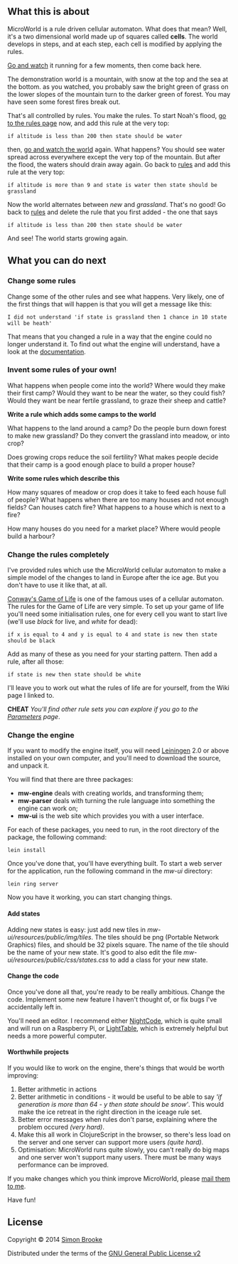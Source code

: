 ## What this is about

MicroWorld is a rule driven cellular automaton. What does that mean? Well, it's
a two dimensional world made up of squares called **cells**. The world develops
in steps, and at each step, each cell is modified by applying the rules.

[Go and watch](world) it running for a few moments, then come back here.

The demonstration world is a mountain, with snow at the top and the sea at the 
bottom. as you watched, you probably saw the bright green of grass on the lower
slopes of the mountain turn to the darker green of forest. You may have seen
some forest fires break out.

That's all controlled by rules. You make the rules. To start Noah's flood, 
[go to the rules page](rules) now, and add this rule at the very top:

    if altitude is less than 200 then state should be water

then, [go and watch the world](world) again. What happens? You should see water
spread across everywhere except the very top of the mountain. But after the 
flood, the waters should drain away again. Go back to [rules](rules) and add 
this rule at the very top:

    if altitude is more than 9 and state is water then state should be grassland

Now the world alternates between *new* and *grassland*. That's no good! Go back to
[rules](rules) and delete the rule that you first added - the one that says

    if altitude is less than 200 then state should be water

And see! The world starts growing again.

## What you can do next

### Change some rules

Change some of the other rules and see what happens. Very likely, one of the 
first things that will happen is that you will get a message like this:

    I did not understand 'if state is grassland then 1 chance in 10 state will be heath'

That means that you changed a rule in a way that the engine could no longer 
understand it. To find out what the engine will understand, have a look at the
[documentation](docs#grammar).

### Invent some rules of your own!

What happens when people come into the world? Where would they make their first 
camp? Would they want to be near the water, so they could fish? Would they want 
be near fertile grassland, to graze their sheep and cattle?

__Write a rule which adds some camps to the world__ 

What happens to the land around a camp? Do the people burn down forest to make 
new grassland? Do they convert the grassland into meadow, or into crop?

Does growing crops reduce the soil fertility? What makes people decide that their
camp is a good enough place to build a proper house?

__Write some rules which describe this__

How many squares of meadow or crop does it take to feed each house full of people?
What happens when there are too many houses and not enough fields? Can houses 
catch fire? What happens to a house which is next to a fire?

How many houses do you need for a market place? Where would people build a
harbour?

### Change the rules completely

I've provided rules which use the MicroWorld cellular automaton to make a simple
model of the changes to land in Europe after the ice age. But you don't have to
use it like that, at all.

[Conway's Game of Life](http://en.wikipedia.org/wiki/Conway's_Game_of_Life) is one
of the famous uses of a cellular automaton. The rules for the Game of Life are
very simple. To set up your game of life you'll need some initialisation rules,
one for every cell you want to start live (we'll use _black_ for live, and 
_white_ for dead):

	if x is equal to 4 and y is equal to 4 and state is new then state should be black

Add as many of these as you need for your starting pattern. Then add a rule, after
all those:

    if state is new then state should be white

I'll leave you to work out what the rules of life are for yourself, from the
Wiki page I linked to.

**CHEAT** _You'll find other rule sets you can explore if you go to the_
_[Parameters](params) page_.

### Change the engine

If you want to modify the engine itself, you will need 
[Leiningen](https://github.com/technomancy/leiningen) 2.0 or above installed on
your own computer, and you'll need to download the source, and unpack it. 

You will find that there are three packages:

+ __mw-engine__ deals with creating worlds, and transforming them;
+ __mw-parser__ deals with turning the rule language into something the engine can work on;
+ __mw-ui__ is the web site which provides you with a user interface. 

For each of these packages, you need to run, in the root directory of the package, 
the following command:

    lein install

Once you've done that, you'll have everything built. To start a web server for 
the application, run the following command in the _mw-ui_ directory:

    lein ring server

Now you have it working, you can start changing things. 

#### Add states

Adding new states is easy:
just add new tiles in _mw-ui/resources/public/img/tiles_. The tiles should be 
png (Portable Network Graphics) files, and should be 32 pixels square. The name
of the tile should be the name of your new state. It's good to also edit the file
_mw-ui/resources/public/css/states.css_ to add a class for your new state.

#### Change the code

Once you've done all that, you're ready to be really ambitious. Change the code.
Implement some new feature I haven't thought of, or fix bugs I've accidentally
left in.

You'll need an editor. I recommend either [NightCode](https://nightcode.info/),
which is quite small and will run on a Raspberry Pi, or 
[LightTable](http://www.lighttable.com/), which is extremely helpful but needs
a more powerful computer.

#### Worthwhile projects

If you would like to work on the engine, there's things that would be worth
improving:

1. Better arithmetic in actions 
2. Better arithmetic in conditions - it would be useful to be able to say _'if generation is more than 64 - y then state should be snow'_. This would make the ice retreat in the right direction in the iceage rule set.
3. Better error messages when rules don't parse, explaining where the problem occured _(very hard)_.
4. Make this all work in ClojureScript in the browser, so there's less load on the server and one server can support more users _(quite hard)_.
5. Optimisation: MicroWorld runs quite slowly, you can't really do big maps and one server won't support many users. There must be many ways performance can be improved.

If you make changes which you think improve MicroWorld, please [mail them to me](mailto:simon@journeyman.cc).

Have fun!

## License

Copyright © 2014 [Simon Brooke](mailto:simon@journeyman.cc)

Distributed under the terms of the 
[GNU General Public License v2](http://www.gnu.org/licenses/gpl-2.0.html)